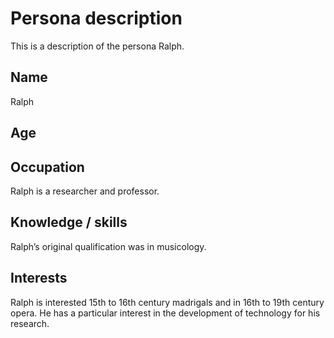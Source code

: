 # Persona description

This is a description of the persona Ralph.

## Name

Ralph

## Age

## Occupation

Ralph is a researcher and professor.

## Knowledge / skills

Ralph’s original qualification was in musicology.

## Interests

Ralph is interested 15th to 16th century madrigals and in 16th to 19th century opera.  He has a particular interest in the development of technology for his research.
